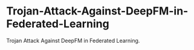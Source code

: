 # Trojan-Attack-Against-DeepFM-in-Federated-Learning
Trojan Attack Against DeepFM in Federated Learning.
